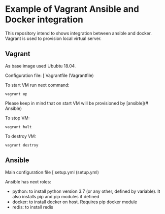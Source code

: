# Example of Vagrant Ansible and Docker integration

This repository intend to shows integration between ansible and docker. Vagrant is used to provision local virtual server.

## Vagrant

As base image used Ububtu 18.04.

Configuration file: [ Vagrantfile (Vagrantfile)

To start VM run next command:
```
vagrant up
```
Please keep in mind that on start VM will be provisioned by [ansible](# Ansible)

To stop VM:

```
vagrant halt
```

To destroy VM:
```
vagrant destroy
```

## Ansible

Main configuration file [ setup.yml (setup.yml)

Ansible has next roles:
* python: to install python version 3.7 (or any other, defined by variable). It also installs pip and pip modules if defined
* docker: to install docker on host. Requires pip docker module
* redis: to install redis


